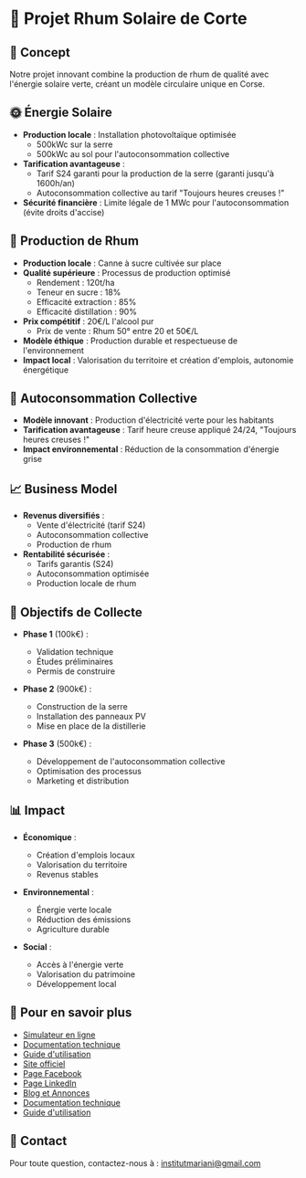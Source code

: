 # 🚀 Projet Rhum Solaire de Corte

## 🌱 Concept

Notre projet innovant combine la production de rhum de qualité avec l'énergie solaire verte, créant un modèle circulaire unique en Corse.

## 🌞 Énergie Solaire

- **Production locale** : Installation photovoltaïque optimisée
  - 500kWc sur la serre
  - 500kWc au sol pour l'autoconsommation collective
- **Tarification avantageuse** :
  - Tarif S24 garanti pour la production de la serre (garanti jusqu'à 1600h/an)
  - Autoconsommation collective au tarif "Toujours heures creuses !"
- **Sécurité financière** : Limite légale de 1 MWc pour l'autoconsommation (évite droits d'accise)

## 🍯 Production de Rhum

- **Production locale** : Canne à sucre cultivée sur place
- **Qualité supérieure** : Processus de production optimisé
  - Rendement : 120t/ha
  - Teneur en sucre : 18%
  - Efficacité extraction : 85%
  - Efficacité distillation : 90%
- **Prix compétitif** : 20€/L l'alcool pur
  - Prix de vente : Rhum 50° entre 20 et 50€/L
- **Modèle éthique** : Production durable et respectueuse de l'environnement
- **Impact local** : Valorisation du territoire et création d'emplois, autonomie énergétique

## 🤝 Autoconsommation Collective

- **Modèle innovant** : Production d'électricité verte pour les habitants
- **Tarification avantageuse** : Tarif heure creuse appliqué 24/24, "Toujours heures creuses !"
- **Impact environnemental** : Réduction de la consommation d'énergie grise

## 📈 Business Model

- **Revenus diversifiés** :
  - Vente d'électricité (tarif S24)
  - Autoconsommation collective
  - Production de rhum
- **Rentabilité sécurisée** :
  - Tarifs garantis (S24)
  - Autoconsommation optimisée
  - Production locale de rhum

## 🎯 Objectifs de Collecte

- **Phase 1** (100k€) :
  - Validation technique
  - Études préliminaires
  - Permis de construire

- **Phase 2** (900k€) :
  - Construction de la serre
  - Installation des panneaux PV
  - Mise en place de la distillerie

- **Phase 3** (500k€) :
  - Développement de l'autoconsommation collective
  - Optimisation des processus
  - Marketing et distribution

## 📊 Impact

- **Économique** :
  - Création d'emplois locaux
  - Valorisation du territoire
  - Revenus stables

- **Environnemental** :
  - Énergie verte locale
  - Réduction des émissions
  - Agriculture durable

- **Social** :
  - Accès à l'énergie verte
  - Valorisation du patrimoine
  - Développement local

## 🎯 Pour en savoir plus

- [Simulateur en ligne](https://acorsica.streamlit.app/)
- [Documentation technique](docs/technical.md)
- [Guide d'utilisation](docs/user_guide.md)
- [Site officiel](https://github.com/JeanHuguesRobert/Rhuma)
- [Page Facebook](https://facebook.com/institutmariani)
- [Page LinkedIn](https://linkedin.com/jeanhuguesrobert)
- [Blog et Annonces](docs/blog.md)
- [Documentation technique](docs/technical.md)
- [Guide d'utilisation](docs/user_guide.md)

## 📧 Contact

Pour toute question, contactez-nous à : institutmariani@gmail.com
